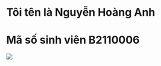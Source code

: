 # Tôi tên là Nguyễn Hoàng Anh
# Mã số sinh viên B2110006

<img src="https://www.google.com/url?sa=i&url=https%3A%2F%2Fvi.wikipedia.org%2Fwiki%2FArsenal_F.C.&psig=AOvVaw3v5Q832yjBEqkSgFd14h65&ust=1709342408456000&source=images&cd=vfe&opi=89978449&ved=0CBIQjRxqFwoTCKiBwOry0YQDFQAAAAAdAAAAABAD">
